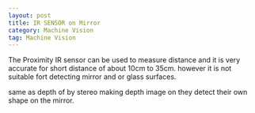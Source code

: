 ```yaml
---
layout: post
title: IR SENSOR on Mirror
category: Machine Vision
tag: Machine Vision
---
```


The Proximity IR sensor can be used to measure distance and it is very accurate for short distance of about 10cm to 35cm. however it is not suitable fort detecting mirror and or glass surfaces.

same as depth of by stereo making depth image on they detect their own shape on the mirror.
